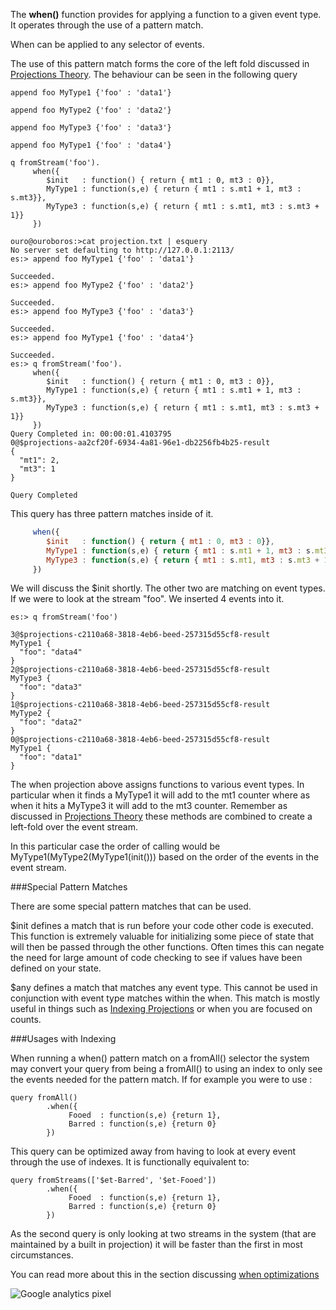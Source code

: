 The **when()** function provides for applying a function to a given event type. It operates through the use of a pattern match. 

When can be applied to any selector of events.

The use of this pattern match forms the core of the left fold discussed in [Projections Theory](Projections-Theory). The behaviour can be seen in the following query

```
append foo MyType1 {'foo' : 'data1'}

append foo MyType2 {'foo' : 'data2'}

append foo MyType3 {'foo' : 'data3'}

append foo MyType1 {'foo' : 'data4'}

q fromStream('foo').
     when({
        $init   : function() { return { mt1 : 0, mt3 : 0}},
        MyType1 : function(s,e) { return { mt1 : s.mt1 + 1, mt3 : s.mt3}},
        MyType3 : function(s,e) { return { mt1 : s.mt1, mt3 : s.mt3 + 1}}
     })

```

```
ouro@ouroboros:>cat projection.txt | esquery
No server set defaulting to http://127.0.0.1:2113/
es:> append foo MyType1 {'foo' : 'data1'}

Succeeded.
es:> append foo MyType2 {'foo' : 'data2'}

Succeeded.
es:> append foo MyType3 {'foo' : 'data3'}

Succeeded.
es:> append foo MyType1 {'foo' : 'data4'}

Succeeded.
es:> q fromStream('foo').
     when({
        $init   : function() { return { mt1 : 0, mt3 : 0}},
        MyType1 : function(s,e) { return { mt1 : s.mt1 + 1, mt3 : s.mt3}},
        MyType3 : function(s,e) { return { mt1 : s.mt1, mt3 : s.mt3 + 1}}
     })
Query Completed in: 00:00:01.4103795
0@$projections-aa2cf20f-6934-4a81-96e1-db2256fb4b25-result
{
  "mt1": 2,
  "mt3": 1
}

Query Completed
```

This query has three pattern matches inside of it. 

```js
     when({
        $init   : function() { return { mt1 : 0, mt3 : 0}},
        MyType1 : function(s,e) { return { mt1 : s.mt1 + 1, mt3 : s.mt3}},
        MyType3 : function(s,e) { return { mt1 : s.mt1, mt3 : s.mt3 + 1}}
     })
```

We will discuss the $init shortly. The other two are matching on event types. If we were to look at the stream "foo". We inserted 4 events into it.

```
es:> q fromStream('foo')

3@$projections-c2110a68-3818-4eb6-beed-257315d55cf8-result
MyType1 {
  "foo": "data4"
}
2@$projections-c2110a68-3818-4eb6-beed-257315d55cf8-result
MyType3 {
  "foo": "data3"
}
1@$projections-c2110a68-3818-4eb6-beed-257315d55cf8-result
MyType2 {
  "foo": "data2"
}
0@$projections-c2110a68-3818-4eb6-beed-257315d55cf8-result
MyType1 {
  "foo": "data1"
}
```

The when projection above assigns functions to various event types. In particular when it finds a MyType1 it will add to the mt1 counter where as when it hits a MyType3 it will add to the mt3 counter. Remember as discussed in [Projections Theory](Projections-Theory) these methods are combined to create a left-fold over the event stream.

In this particular case the order of calling would be MyType1(MyType2(MyType1(init())) based on the order of the events in the event stream.

###Special Pattern Matches

There are some special pattern matches that can be used.

$init defines a match that is run before your code other code is executed. This function is extremely valuable for initializing some piece of state that will then be passed through the other functions. Often times this can negate the need for large amount of code checking to see if values have been defined on your state.

$any defines a match that matches any event type. This cannot be used in conjunction with event type matches within the when. This match is mostly useful in things such as [Indexing Projections](Projections-Indexed-Projections) or when you are focused on counts.

###Usages with Indexing

When running a when() pattern match on a fromAll() selector the system may convert your query from being a fromAll() to using an index to only see the events needed for the pattern match. If for example you were to use :

```
query fromAll()
	    .when({
             Fooed  : function(s,e) {return 1},
             Barred : function(s,e) {return 0} 
        })
```

This query can be optimized away from having to look at every event through the use of indexes. It is functionally equivalent to:

```
query fromStreams(['$et-Barred', '$et-Fooed'])
	    .when({
             Fooed  : function(s,e) {return 1},
             Barred : function(s,e) {return 0} 
        })
```

As the second query is only looking at two streams in the system (that are maintained by a built in projection) it will be faster than the first in most circumstances.

You can read more about this in the section discussing [when optimizations](Projections-when-Optimizations)

![Google analytics pixel](https://gaproxy-1.apphb.com/UA-40176181-1/Wiki/Projections-when)
